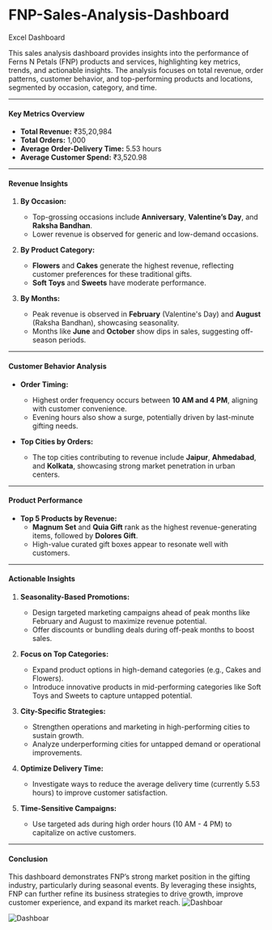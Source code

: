 # FNP-Sales-Analysis-Dashboard
Excel Dashboard

This sales analysis dashboard provides insights into the performance of Ferns N Petals (FNP) products and services, highlighting key metrics, trends, and actionable insights. The analysis focuses on total revenue, order patterns, customer behavior, and top-performing products and locations, segmented by occasion, category, and time.

---

#### **Key Metrics Overview**
- **Total Revenue:** ₹35,20,984
- **Total Orders:** 1,000
- **Average Order-Delivery Time:** 5.53 hours
- **Average Customer Spend:** ₹3,520.98

---

#### **Revenue Insights**
1. **By Occasion:**
   - Top-grossing occasions include **Anniversary**, **Valentine’s Day**, and **Raksha Bandhan**.
   - Lower revenue is observed for generic and low-demand occasions.
   
2. **By Product Category:**
   - **Flowers** and **Cakes** generate the highest revenue, reflecting customer preferences for these traditional gifts.
   - **Soft Toys** and **Sweets** have moderate performance.

3. **By Months:**
   - Peak revenue is observed in **February** (Valentine's Day) and **August** (Raksha Bandhan), showcasing seasonality.
   - Months like **June** and **October** show dips in sales, suggesting off-season periods.

---

#### **Customer Behavior Analysis**
- **Order Timing:**
   - Highest order frequency occurs between **10 AM and 4 PM**, aligning with customer convenience.
   - Evening hours also show a surge, potentially driven by last-minute gifting needs.
   
- **Top Cities by Orders:**
   - The top cities contributing to revenue include **Jaipur**, **Ahmedabad**, and **Kolkata**, showcasing strong market penetration in urban centers.

---

#### **Product Performance**
- **Top 5 Products by Revenue:**
   - **Magnum Set** and **Quia Gift** rank as the highest revenue-generating items, followed by **Dolores Gift**.
   - High-value curated gift boxes appear to resonate well with customers.

---

#### **Actionable Insights**
1. **Seasonality-Based Promotions:**
   - Design targeted marketing campaigns ahead of peak months like February and August to maximize revenue potential.
   - Offer discounts or bundling deals during off-peak months to boost sales.

2. **Focus on Top Categories:**
   - Expand product options in high-demand categories (e.g., Cakes and Flowers).
   - Introduce innovative products in mid-performing categories like Soft Toys and Sweets to capture untapped potential.

3. **City-Specific Strategies:**
   - Strengthen operations and marketing in high-performing cities to sustain growth.
   - Analyze underperforming cities for untapped demand or operational improvements.

4. **Optimize Delivery Time:**
   - Investigate ways to reduce the average delivery time (currently 5.53 hours) to improve customer satisfaction.

5. **Time-Sensitive Campaigns:**
   - Use targeted ads during high order hours (10 AM - 4 PM) to capitalize on active customers.
   
---

#### **Conclusion**
This dashboard demonstrates FNP’s strong market position in the gifting industry, particularly during seasonal events. By leveraging these insights, FNP can further refine its business strategies to drive growth, improve customer experience, and expand its market reach.
![Dashboar](https://github.com/user-attachments/assets/bcdb495f-ab27-4b1b-abc7-f3a42b95cf0c)


![Dashboar](https://github.com/user-attachments/assets/fa5551df-f16f-4649-8d02-ea92e6aece30)
